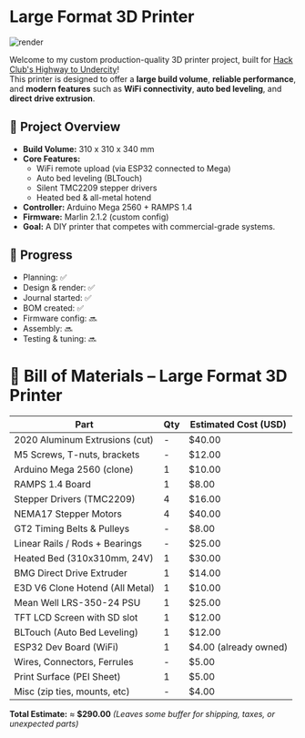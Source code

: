 # Large Format 3D Printer

![render](images/printer_render.jpg)

Welcome to my custom production-quality 3D printer project, built for [Hack Club's Highway to Undercity](https://hackclub.com/highway/)!  
This printer is designed to offer a **large build volume**, **reliable performance**, and **modern features** such as **WiFi connectivity**, **auto bed leveling**, and **direct drive extrusion**.

## 🔧 Project Overview
- **Build Volume:** 310 x 310 x 340 mm
- **Core Features:** 
  - WiFi remote upload (via ESP32 connected to Mega)
  - Auto bed leveling (BLTouch)
  - Silent TMC2209 stepper drivers
  - Heated bed & all-metal hotend
- **Controller:** Arduino Mega 2560 + RAMPS 1.4
- **Firmware:** Marlin 2.1.2 (custom config)
- **Goal:** A DIY printer that competes with commercial-grade systems.

## 📌 Progress
- Planning: ✅
- Design & render: ✅
- Journal started: ✅
- BOM created: ✅
- Firmware config: 🔜
- Assembly: 🔜
- Testing & tuning: 🔜

# 🧾 Bill of Materials – Large Format 3D Printer

| Part                             | Qty | Estimated Cost (USD) |
|----------------------------------|-----|-----------------------|
| 2020 Aluminum Extrusions (cut)   | -   | $40.00                |
| M5 Screws, T-nuts, brackets      | -   | $12.00                |
| Arduino Mega 2560 (clone)        | 1   | $10.00                |
| RAMPS 1.4 Board                  | 1   | $8.00                 |
| Stepper Drivers (TMC2209)        | 4   | $16.00                |
| NEMA17 Stepper Motors            | 4   | $40.00                |
| GT2 Timing Belts & Pulleys       | -   | $8.00                 |
| Linear Rails / Rods + Bearings   | -   | $25.00                |
| Heated Bed (310x310mm, 24V)      | 1   | $30.00                |
| BMG Direct Drive Extruder        | 1   | $14.00                |
| E3D V6 Clone Hotend (All Metal)  | 1   | $10.00                |
| Mean Well LRS-350-24 PSU         | 1   | $25.00                |
| TFT LCD Screen with SD slot      | 1   | $12.00                |
| BLTouch (Auto Bed Leveling)      | 1   | $12.00                |
| ESP32 Dev Board (WiFi)           | 1   | $4.00 (already owned) |
| Wires, Connectors, Ferrules      | -   | $5.00                 |
| Print Surface (PEI Sheet)        | 1   | $5.00                 |
| Misc (zip ties, mounts, etc)     | -   | $4.00                 |

**Total Estimate:** ≈ **$290.00**
*(Leaves some buffer for shipping, taxes, or unexpected parts)*
